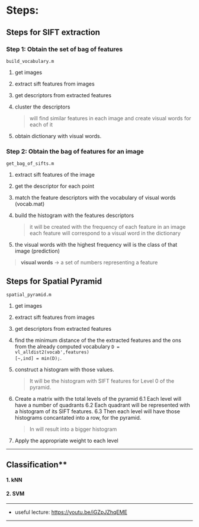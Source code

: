 # Steps:

## Steps for SIFT extraction

### Step 1: Obtain the set of bag of features 
`build_vocabulary.m`
1. get images
2. extract sift features from images
3. get descriptors from extracted features
4. cluster the descriptors
    > will find similar features in each image and create visual words for each of it
    
5. obtain dictionary with visual words.

### Step 2: Obtain the bag of features for an image
`get_bag_of_sifts.m`
1. extract sift features of the image
2. get the descriptor for each point 
3. match the feature descriptors with the vocabulary of visual words (vocab.mat)
4. build the histogram with the features descriptors
	> it will be created with the frequency of each feature in an image
	each feature will correspond to a visual word in the dictionary
	
5. the visual words with the highest frequency will is the class of that image (prediction) 

> **visual words** -> a set of numbers representing a feature 


## Steps for Spatial Pyramid
`spatial_pyramid.m`
1. get images
2. extract sift features from images
3. get descriptors from extracted features
4. find the minimum distance of the the extracted features and the ons from the already computed vocabulary 
	`D = vl_alldist2(vocab',features)`<br /> 
	`[~,ind] = min(D);`.
5. construct a histogram with those values.
	> It will be the histogram with SIFT features for Level 0 of the pyramid.
	
6. Create a matrix with the total levels of the pyramid 
	6.1 Each level will have a number of quadrants
	6.2 Each  quadrant will be represented with a histogram of its SIFT features.
	6.3 Then each level will have those histograms concantated into a row, for the pyramid.
	>In will result into a bigger histogram
	
7. Apply the appropriate weight to each level
---
## Classification**

#### 1. kNN
#### 2. SVM
---
* useful lecture: https://youtu.be/iGZpJZhqEME
---




